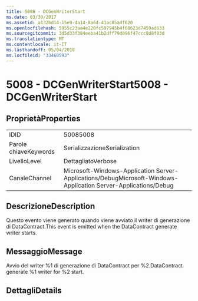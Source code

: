```yaml
---
title: 5008 - DCGenWriterStart
ms.date: 03/30/2017
ms.assetid: a132bd14-15e9-4a14-8a64-41ac85adf620
ms.openlocfilehash: 5955c23aa4e220fc597945b4f68623d7459ad633
ms.sourcegitcommit: 3d5d33f384eeba41b2dff79d096f47ccc8d8f03d
ms.translationtype: MT
ms.contentlocale: it-IT
ms.lasthandoff: 05/04/2018
ms.locfileid: "33468593"
---
```

# <a name="5008---dcgenwriterstart"></a><span data-ttu-id="4e5ca-102">5008 - DCGenWriterStart</span><span class="sxs-lookup"><span data-stu-id="4e5ca-102">5008 - DCGenWriterStart</span></span>
## <a name="properties"></a><span data-ttu-id="4e5ca-103">Proprietà</span><span class="sxs-lookup"><span data-stu-id="4e5ca-103">Properties</span></span>  
  
|||  
|-|-|  
|<span data-ttu-id="4e5ca-104">ID</span><span class="sxs-lookup"><span data-stu-id="4e5ca-104">ID</span></span>|<span data-ttu-id="4e5ca-105">5008</span><span class="sxs-lookup"><span data-stu-id="4e5ca-105">5008</span></span>|  
|<span data-ttu-id="4e5ca-106">Parole chiave</span><span class="sxs-lookup"><span data-stu-id="4e5ca-106">Keywords</span></span>|<span data-ttu-id="4e5ca-107">Serializzazione</span><span class="sxs-lookup"><span data-stu-id="4e5ca-107">Serialization</span></span>|  
|<span data-ttu-id="4e5ca-108">Livello</span><span class="sxs-lookup"><span data-stu-id="4e5ca-108">Level</span></span>|<span data-ttu-id="4e5ca-109">Dettagliato</span><span class="sxs-lookup"><span data-stu-id="4e5ca-109">Verbose</span></span>|  
|<span data-ttu-id="4e5ca-110">Canale</span><span class="sxs-lookup"><span data-stu-id="4e5ca-110">Channel</span></span>|<span data-ttu-id="4e5ca-111">Microsoft-Windows-Application Server-Applications/Debug</span><span class="sxs-lookup"><span data-stu-id="4e5ca-111">Microsoft-Windows-Application Server-Applications/Debug</span></span>|  
  
## <a name="description"></a><span data-ttu-id="4e5ca-112">Descrizione</span><span class="sxs-lookup"><span data-stu-id="4e5ca-112">Description</span></span>  
 <span data-ttu-id="4e5ca-113">Questo evento viene generato quando viene avviato il writer di generazione di DataContract.</span><span class="sxs-lookup"><span data-stu-id="4e5ca-113">This event is emitted when the DataContract generate writer starts.</span></span>  
  
## <a name="message"></a><span data-ttu-id="4e5ca-114">Messaggio</span><span class="sxs-lookup"><span data-stu-id="4e5ca-114">Message</span></span>  
 <span data-ttu-id="4e5ca-115">Avvio del writer %1 di generazione di DataContract per %2.</span><span class="sxs-lookup"><span data-stu-id="4e5ca-115">DataContract generate %1 writer for %2 start.</span></span>  
  
## <a name="details"></a><span data-ttu-id="4e5ca-116">Dettagli</span><span class="sxs-lookup"><span data-stu-id="4e5ca-116">Details</span></span>
